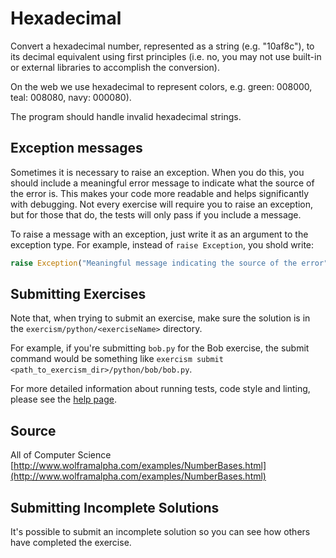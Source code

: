# Hexadecimal

Convert a hexadecimal number, represented as a string (e.g. "10af8c"), to its decimal equivalent using first principles (i.e. no, you may not use built-in or external libraries to accomplish the conversion).

On the web we use hexadecimal to represent colors, e.g. green: 008000,
teal: 008080, navy: 000080).

The program should handle invalid hexadecimal strings.

## Exception messages

Sometimes it is necessary to raise an exception. When you do this, you should include a meaningful error message to
indicate what the source of the error is. This makes your code more readable and helps significantly with debugging. Not
every exercise will require you to raise an exception, but for those that do, the tests will only pass if you include
a message.

To raise a message with an exception, just write it as an argument to the exception type. For example, instead of
`raise Exception`, you shold write:

```python
raise Exception("Meaningful message indicating the source of the error")
```

## Submitting Exercises

Note that, when trying to submit an exercise, make sure the solution is in the `exercism/python/<exerciseName>` directory.

For example, if you're submitting `bob.py` for the Bob exercise, the submit command would be something like `exercism submit <path_to_exercism_dir>/python/bob/bob.py`.

For more detailed information about running tests, code style and linting,
please see the [help page](http://exercism.io/languages/python).

## Source

All of Computer Science [http://www.wolframalpha.com/examples/NumberBases.html](http://www.wolframalpha.com/examples/NumberBases.html)

## Submitting Incomplete Solutions
It's possible to submit an incomplete solution so you can see how others have completed the exercise.
